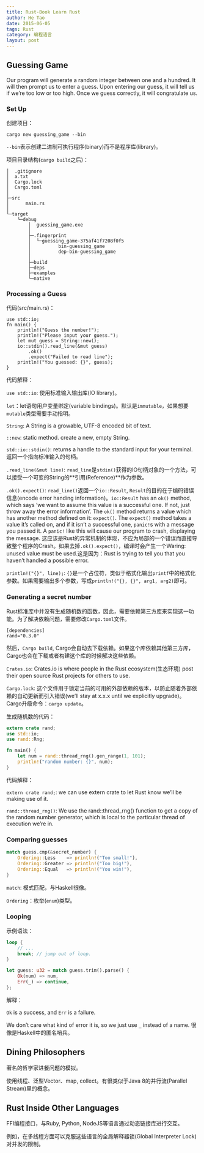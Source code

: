 ```yaml
---
title: Rust-Book Learn Rust
author: He Tao
date: 2015-06-05
tags: Rust
category: 编程语言
layout: post
---
```


Guessing Game
--------------

Our program will generate a random integer between one and a hundred. It will then prompt us to enter a guess. Upon entering our guess, it will tell us if we’re too low or too high. Once we guess correctly, it will congratulate us.

### Set Up

创建项目：

    cargo new guessing_game --bin

`--bin`表示创建二进制可执行程序(binary)而不是程序库(library)。

项目目录结构(`cargo build`之后)：

<!--more-->

```
│  .gitignore
│  a.txt
│  Cargo.lock
│  Cargo.toml
│  
├─src
│      main.rs
│      
└─target
    └─debug
        │  guessing_game.exe
        │  
        ├─.fingerprint
        │  └─guessing_game-375af41f7208f0f5
        │          bin-guessing_game
        │          dep-bin-guessing_game
        │          
        ├─build
        ├─deps
        ├─examples
        └─native
```

### Processing a Guess

代码(src/main.rs)：

```
use std::io;
fn main() {
    println!("Guess the number!");
    println!("Please input your guess.");
    let mut guess = String::new();
    io::stdin().read_line(&mut guess)
        .ok()
        .expect("Failed to read line");
    println!("You guessed: {}", guess);
}
```

代码解释：

`use std::io`: 使用标准输入输出库(IO library)。

`let`：let语句用户变量绑定(variable bindings)。默认是`immutable`，如果想要`mutable`类型需要手动指明。

`String`: A String is a growable, UTF-8 encoded bit of text.

`::new`: static method. create a new, empty String.

`std::io::stdin()`: returns a handle to the standard input for your terminal. 返回一个指向标准输入的句柄。

`.read_line(&mut line)`: `read_line`是`stdin()`获得的IO句柄对象的一个方法，可以接受一个可变的String的**引用(Reference)**作为参数。

`.ok().expect()`: `read_line()`返回一个`io::Result`, `Result`的目的在于编码错误信息(encode error handing information)。`io::Result` has an `ok()` method, which says ‘we want to assume this value is a successful one. If not, just throw away the error information’. The `ok()` method returns a value which has another method defined on it: `expect()`. The `expect()` method takes a value it’s called on, and if it isn’t a successful one, `panic!`s with a message you passed it. A `panic!` like this will cause our program to crash, displaying the message. 这应该是Rust的异常机制的体现，不应为局部的一个错误而直接导致整个程序的Crash。如果去掉`.ok().expect()`，编译时会产生一个Waring: unused value must be used.这是因为：Rust is trying to tell you that you haven’t handled a possible error.

`println!("{}", line);`: `{}`是一个占位符，类似于格式化输出`printf`中的格式化参数。如果需要输出多个参数，写成`println!("{}, {}", arg1, arg2)`即可。

### Generating a secret number

Rust标准库中并没有生成随机数的函数，因此，需要依赖第三方库来实现这一功能。为了解决依赖问题，需要修改`Cargo.toml`文件。

    [dependencies]
    rand="0.3.0"

然后，`Cargo build`, Cargo会自动去下载依赖。如果这个库依赖其他第三方库，Cargo也会在下载或者构建这个库的时候解决这些依赖。

`Crates.io`: Crates.io is where people in the Rust ecosystem(生态环境) post their open source Rust projects for others to use.

`Cargo.lock`: 这个文件用于锁定当前的可用的外部依赖的版本，以防止随着外部依赖的自动更新而引入错误(we’ll stay at x.x.x until we explicitly upgrade)。Cargo升级命令：`cargo update`。

生成随机数的代码：

```rust
extern crate rand;
use std::io;
use rand::Rng;

fn main() {
    let num = rand::thread_rng().gen_range(1, 101);
    println!("random number: {}", num);
}
```

代码解释：

`extern crate rand;`: we can use extern crate to let Rust know we’ll be making use of it. 

`rand::thread_rng()`: We use the rand::thread_rng() function to get a copy of the random number generator, which is local to the particular thread of execution we’re in.

### Comparing guesses

```rust
match guess.cmp(&secret_number) {
    Ordering::Less    => println!("Too small!"),
    Ordering::Greater => println!("Too big!"),
    Ordering::Equal   => println!("You win!"),
}
```

`match`: 模式匹配，与Haskell很像。

`Ordering`：枚举(`enum`)类型。

### Looping

示例语法：

```rust
loop {
    // ...
    break; // jump out of loop.
}
```

```rust
let guess: u32 = match guess.trim().parse() {
    Ok(num) => num,
    Err(_) => continue,
};
```

解释：

`Ok` is a success, and `Err` is a failure.

We don’t care what kind of error it is, so we just use `_` instead of a name. 很像是Haskell中的匿名哨兵。

Dining Philosophers
--------------------

著名的哲学家进餐问题的模拟。

使用线程、泛型Vector、map, collect。有很类似于Java 8的并行流(Parallel Stream)里的概念。

Rust Inside Other Languages
---------------------------

FFI编程接口，与Ruby, Python, NodeJS等语言通过动态链接库进行交互。

例如，在多线程方面可以克服这些语言的全局解释器锁(Global Interpreter Lock)对并发的限制。

<!--links-->



